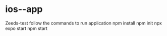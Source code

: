 # ios--app
Zeeds-test
follow the commands to run application
npm install
npm init
npx expo start
npm start

